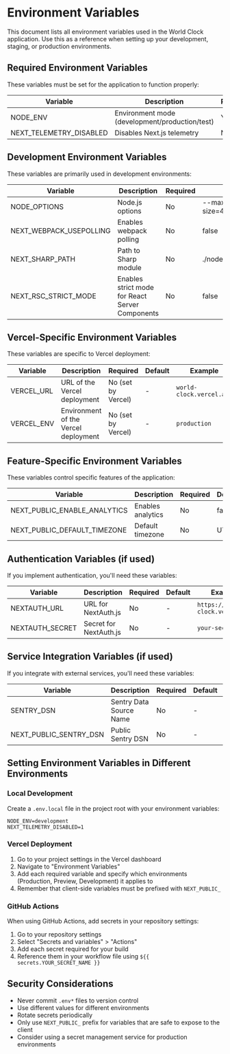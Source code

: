 # Environment Variables

This document lists all environment variables used in the World Clock application. Use this as a reference when setting up your development, staging, or production environments.

## Required Environment Variables

These variables must be set for the application to function properly:

| Variable | Description | Required | Default | Example |
|----------|-------------|----------|---------|---------|
| NODE_ENV | Environment mode (development/production/test) | Yes | development | `production` |
| NEXT_TELEMETRY_DISABLED | Disables Next.js telemetry | No | 1 | `1` |

## Development Environment Variables

These variables are primarily used in development environments:

| Variable | Description | Required | Default | Example |
|----------|-------------|----------|---------|---------|
| NODE_OPTIONS | Node.js options | No | --max-old-space-size=4096 | `--max-old-space-size=4096` |
| NEXT_WEBPACK_USEPOLLING | Enables webpack polling | No | false | `false` |
| NEXT_SHARP_PATH | Path to Sharp module | No | ./node_modules/sharp | `./node_modules/sharp` |
| NEXT_RSC_STRICT_MODE | Enables strict mode for React Server Components | No | false | `false` |

## Vercel-Specific Environment Variables

These variables are specific to Vercel deployment:

| Variable | Description | Required | Default | Example |
|----------|-------------|----------|---------|---------|
| VERCEL_URL | URL of the Vercel deployment | No (set by Vercel) | - | `world-clock.vercel.app` |
| VERCEL_ENV | Environment of the Vercel deployment | No (set by Vercel) | - | `production` |

## Feature-Specific Environment Variables

These variables control specific features of the application:

| Variable | Description | Required | Default | Example |
|----------|-------------|----------|---------|---------|
| NEXT_PUBLIC_ENABLE_ANALYTICS | Enables analytics | No | false | `true` |
| NEXT_PUBLIC_DEFAULT_TIMEZONE | Default timezone | No | UTC | `America/New_York` |

## Authentication Variables (if used)

If you implement authentication, you'll need these variables:

| Variable | Description | Required | Default | Example |
|----------|-------------|----------|---------|---------|
| NEXTAUTH_URL | URL for NextAuth.js | No | - | `https://world-clock.vercel.app` |
| NEXTAUTH_SECRET | Secret for NextAuth.js | No | - | `your-secret-here` |

## Service Integration Variables (if used)

If you integrate with external services, you'll need these variables:

| Variable | Description | Required | Default | Example |
|----------|-------------|----------|---------|---------|
| SENTRY_DSN | Sentry Data Source Name | No | - | `https://example@sentry.io/123456` |
| NEXT_PUBLIC_SENTRY_DSN | Public Sentry DSN | No | - | `https://example@sentry.io/123456` |

## Setting Environment Variables in Different Environments

### Local Development

Create a `.env.local` file in the project root with your environment variables:

```
NODE_ENV=development
NEXT_TELEMETRY_DISABLED=1
```

### Vercel Deployment

1. Go to your project settings in the Vercel dashboard
2. Navigate to "Environment Variables"
3. Add each required variable and specify which environments (Production, Preview, Development) it applies to
4. Remember that client-side variables must be prefixed with `NEXT_PUBLIC_`

### GitHub Actions

When using GitHub Actions, add secrets in your repository settings:

1. Go to your repository settings
2. Select "Secrets and variables" > "Actions"
3. Add each secret required for your build
4. Reference them in your workflow file using `${{ secrets.YOUR_SECRET_NAME }}`

## Security Considerations

- Never commit `.env*` files to version control
- Use different values for different environments
- Rotate secrets periodically
- Only use `NEXT_PUBLIC_` prefix for variables that are safe to expose to the client
- Consider using a secret management service for production environments 